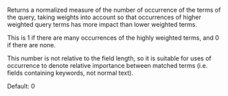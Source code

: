 Returns a normalized measure of the number of occurrence of the terms of the query, taking weights into account so that occurrences of higher weighted query terms has more impact than lower weighted terms.

This is 1 if there are many occurrences of the highly weighted terms, and 0 if there are none.

This number is not relative to the field length, so it is suitable for uses of occurrence to denote relative importance between matched terms (i.e. fields containing keywords, not normal text).

Default: 0